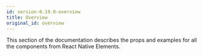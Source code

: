 ```yaml
---
id: version-0.19.0-overview
title: Overview
original_id: overview
---
```


This section of the documentation describes the props and examples for all the components from React Native Elements. 
